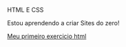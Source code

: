 HTML E CSS

Estou aprendendo a criar Sites do zero!

<a href=https://matheusfbra.github.io/html-css/exercicios/ex001/index.html> Meu primeiro exercicio html</a>